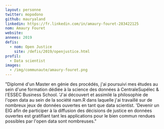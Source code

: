 ```yaml
---
layout: personne
twitter: mopodono
github: mauryaland
linkedin: https://fr.linkedin.com/in/amaury-fouret-283422125
nom: Amaury Fouret
website:
annees: 2019
defis:
  - nom: Open Justice
    site: /defis/2019/openjustice.html
profil:
  - Data scientist
images:
  - /img/communaute/amaury-fouret.png
---
```


"Diplomé d'un Master en génie des procédés, j'ai poursuivi mes études au sein d'une formation dédiée à la science des données à CentraleSupélec & l'ESSEC Business School. 'J'ai découvert et assimilé la philosophie de l'open data au sein de la société nam.R dans laquelle j'ai travaillé sur de nombreux jeux de données ouvertes en tant que data scientist. 'Devenir un EIG afin de participer à la diffusion des décisions de justice en données ouvertes est gratifiant tant les applications pour le bien commun rendues possibles par l'open data sont nombreuses."
